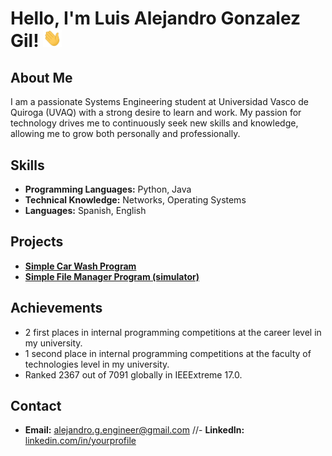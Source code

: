 # Hello, I'm Luis Alejandro Gonzalez Gil! <img src="https://raw.githubusercontent.com/ABSphreak/ABSphreak/master/gifs/Hi.gif" width="30px">

## About Me
I am a passionate Systems Engineering student at Universidad Vasco de Quiroga (UVAQ) with a strong desire to learn and work. My passion for technology drives me to continuously seek new skills and knowledge, allowing me to grow both personally and professionally.

## Skills
- **Programming Languages:** Python, Java
- **Technical Knowledge:** Networks, Operating Systems
- **Languages:** Spanish, English

## Projects
- **[Simple Car Wash Program](#link-to-repo)**
- **[Simple File Manager Program (simulator)](#link-to-repo)**

## Achievements
- 2 first places in internal programming competitions at the career level in my university.
- 1 second place in internal programming competitions at the faculty of technologies level in my university.
- Ranked 2367 out of 7091 globally in IEEExtreme 17.0.

## Contact
- **Email:** [alejandro.g.engineer@gmail.com](mailto:alejandro.g.engineer@gmail.com)
//- **LinkedIn:** [linkedin.com/in/yourprofile](#)
